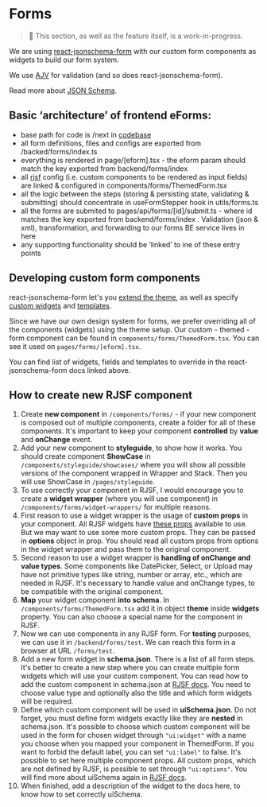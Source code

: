 # Forms

> 🔧 This section, as well as the feature itself, is a work-in-progress.

We are using [react-jsonschema-form](https://github.com/rjsf-team/react-jsonschema-form) with our custom form components as widgets to build our form system.

We use [AJV](https://ajv.js.org/) for validation (and so does react-jsonschema-form).

Read more about [JSON Schema](https://json-schema.org/).

## Basic ‘architecture’ of frontend eForms:

- base path for code is /next in [codebase](https://github.com/bratislava/bratislava.sk)
- all form definitions, files and configs are exported from /backed/forms/index.ts
- everything is rendered in page/\[eform\].tsx - the eform param should match the key exported from backend/forms/index
- all [rjsf](https://github.com/rjsf-team/react-jsonschema-form) config (i.e. custom components to be rendered as input fields) are linked & configured in components/forms/ThemedForm.tsx
- all the logic between the steps (storing & persisting state, validating & submitting) should concentrate in useFormStepper hook in utils/forms.ts
- all the forms are submited to pages/api/forms/\[id\]/submit.ts - where id matches the key exported from backend/forms/index . Validation (json & xml), transformation, and forwarding to our forms BE service lives in here
- any supporting functionality should be ‘linked’ to ine of these entry points

## Developing custom form components

react-jsonschema-form let's you [extend the theme](https://react-jsonschema-form.readthedocs.io/en/latest/advanced-customization/custom-themes/), as well as specify [custom widgets](https://react-jsonschema-form.readthedocs.io/en/latest/usage/widgets/) and [templates](https://react-jsonschema-form.readthedocs.io/en/latest/advanced-customization/custom-templates/).

Since we have our own design system for forms, we prefer overriding all of the components (widgets) using the theme setup. Our custom - themed - form component can be found in `components/forms/ThemedForm.tsx`. You can see it used on `pages/forms/[eform].tsx`.

You can find list of widgets, fields and templates to override in the react-jsonschema-form docs linked above.

## How to create new RJSF component 
1. Create **new component** in `/components/forms/` - if your new component is composed out of multiple components, create a folder for all of these components. It's important to keep your component **controlled** by **value** and **onChange** event.
2. Add your new component to **styleguide**, to show how it works. You should create component **ShowCase** in `/components/styleguide/showcases/` where you will show all possible versions of the component wrapped in Wrapper and Stack. Then you will use ShowCase in  `/pages/styleguide`.
3. To use correctly your component in RJSF, I would encourage you to create a **widget wrapper** (where you will use component) in `/components/forms/widget-wrappers/` for multiple reasons.
4. First reason to use a widget wrapper is the usage of **custom props** in your component. All RJSF widgets have [these props](https://react-jsonschema-form.readthedocs.io/en/docs/advanced-customization/custom-widgets-fields/#adding-your-own-custom-widgets) available to use. But we may want to use some more custom props. They can be passed in **options** object in prop. You should read all custom props from options in the widget wrapper and pass them to the original component.
5. Second reason to use a widget wrapper is **handling of onChange and value types**. Some components like DatePicker, Select, or Upload may have not primitive types like string, number or array, etc., which are needed in RJSF.  It's necessary to handle value and onChange types, to be compatible with the original component.
6. **Map** your widget component **into schema**. In `/components/forms/ThemedForm.tsx` add it in object **theme** inside **widgets** property. You can also choose a special name for the component in RJSF.
7. Now we can use components in any RJSF form. For **testing** purposes, we can use it in `/backend/forms/test`. We can reach this form in a browser at URL `/forms/test`.
8. Add a new form widget in **schema.json**. There is a list of all form steps. It's better to create a new step where you can create multiple form widgets which will use your custom component. You can read how to add the custom component in schema.json at [RJSF docs](https://react-jsonschema-form.readthedocs.io/en/docs/advanced-customization/custom-widgets-fields/#adding-your-own-custom-widgets). You need to choose value type and optionally also the title and which form widgets will be required.
9. Define which custom component will be used in **uiSchema.json**. Do not forget, you must define form widgets exactly like they are **nested** in schema.json. It's possible to choose which custom component will be used in the form for chosen widget through `"ui:widget"` with a name you choose when you mapped your component in ThemedForm. If you want to forbid the default label, you can set `"ui:label"` to false. It's possible to set here multiple component props. All custom props, which are not defined by RJSF, is possible to set through `"ui:options"`. You will find more about uiSchema again in [RJSF docs](https://react-jsonschema-form.readthedocs.io/en/docs/advanced-customization/custom-widgets-fields/#adding-your-own-custom-widgets).
10. When finished, add a description of the widget to the docs here, to know how to set correctly uiSchema.
